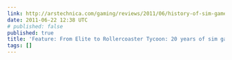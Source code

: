```yaml
---
link: http://arstechnica.com/gaming/reviews/2011/06/history-of-sim-gamespart-2.ars
date: 2011-06-22 12:38 UTC
# published: false
published: true
title: 'Feature: From Elite to Rollercoaster Tycoon: 20 years of sim games, part 2'
tags: []
---
```



